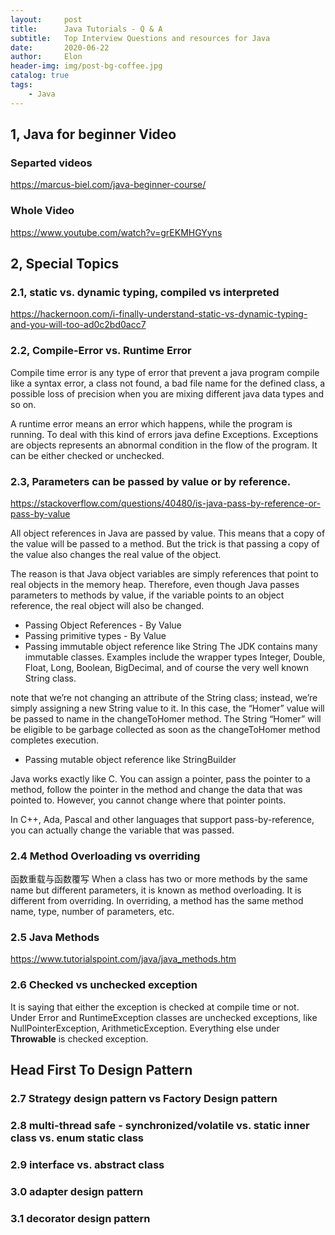 ```yaml
---
layout:     post
title:      Java Tutorials - Q & A
subtitle:   Top Interview Questions and resources for Java
date:       2020-06-22
author:     Elon
header-img: img/post-bg-coffee.jpg
catalog: true
tags:
    - Java
---
```


## 1, Java for beginner Video
### Separted videos
https://marcus-biel.com/java-beginner-course/
### Whole Video
https://www.youtube.com/watch?v=grEKMHGYyns

## 2, Special Topics
### 2.1, static vs. dynamic typing, compiled vs interpreted
https://hackernoon.com/i-finally-understand-static-vs-dynamic-typing-and-you-will-too-ad0c2bd0acc7

### 2.2, Compile-Error vs. Runtime Error
Compile time error is any type of error that prevent a java program compile like a syntax error, a class not found, a bad file name for the defined class, a possible loss of precision when you are mixing different java data types and so on.
 
A runtime error means an error which happens, while the program is running. To deal with this kind of errors java define Exceptions. Exceptions are objects represents an abnormal condition in the flow of the program. It can be either checked or unchecked.

### 2.3, Parameters can be passed by value or by reference.
https://stackoverflow.com/questions/40480/is-java-pass-by-reference-or-pass-by-value

All object references in Java are passed by value. This means that a copy of the value will be passed to a method. But the trick is that passing a copy of the value also changes the real value of the object. 
 
The reason is that Java object variables are simply references that point to real objects in the memory heap. Therefore, even though Java passes parameters to methods by value, if the variable points to an object reference, the real object will also be changed.

- Passing Object References - By Value
- Passing primitive types - By Value
- Passing immutable object reference like String
The JDK contains many immutable classes. Examples include the wrapper types Integer, Double, Float, Long, Boolean, BigDecimal, and of course the very well known String class.
 
 note that we’re not changing an attribute of the String class; instead, we’re simply assigning a new String value to it. In this case, the “Homer” value will be passed to name in the changeToHomer method. The String “Homer” will be eligible to be garbage collected as soon as the changeToHomer method completes execution. 
- Passing mutable object reference like StringBuilder


Java works exactly like C. You can assign a pointer, pass the pointer to a method, follow the pointer in the method and change the data that was pointed to. However, you cannot change where that pointer points.

In C++, Ada, Pascal and other languages that support pass-by-reference, you can actually change the variable that was passed.

### 2.4 Method Overloading vs overriding
函数重载与函数覆写
When a class has two or more methods by the same name but different parameters, it is known as method overloading. It is different from overriding. In overriding, a method has the same method name, type, number of parameters, etc.

### 2.5 Java Methods
https://www.tutorialspoint.com/java/java_methods.htm

### 2.6 Checked vs unchecked exception
It is saying that either the exception is checked at compile time or not. Under Error and RuntimeException classes are unchecked exceptions, like NullPointerException, ArithmeticException. Everything else under **Throwable** is checked exception.


## Head First To Design Pattern

### 2.7 Strategy design pattern vs Factory Design pattern

### 2.8 multi-thread safe - synchronized/volatile vs. static inner class vs. enum static class

### 2.9 interface vs. abstract class

### 3.0 adapter design pattern

### 3.1 decorator design pattern